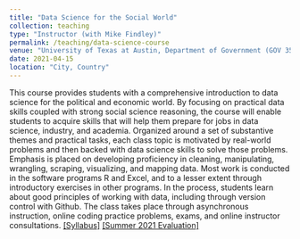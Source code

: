 ```yaml
---
title: "Data Science for the Social World"
collection: teaching
type: "Instructor (with Mike Findley)"
permalink: /teaching/data-science-course
venue: "University of Texas at Austin, Department of Government (GOV 355M)"
date: 2021-04-15
location: "City, Country"
---
```


This course provides students with a comprehensive introduction to data science for the political and economic world. By focusing on practical data skills coupled with strong social science reasoning, the course will enable students to acquire skills that will help them prepare for jobs in data science, industry, and academia. Organized around a set of substantive themes and practical tasks, each class topic is motivated by real-world problems and then backed with data science skills to solve those problems. Emphasis is placed on developing proficiency in cleaning, manipulating, wrangling, scraping, visualizing, and mapping data. Most work is conducted in the software programs R and Excel, and to a lesser extent through introductory exercises in other programs. In the process, students learn about good principles of working with data, including through version control with Github. The class takes place through asynchronous instruction, online coding practice problems, exams, and online instructor consultations.  [[Syllabus]](/files/Data_Science_Course.pdf) [[Summer 2021 Evaluation]](/files/Summer_2021_Data_Science_Eval.pdf)
